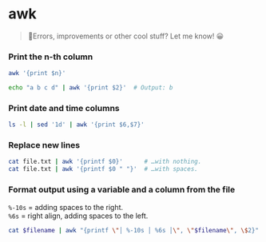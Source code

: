 # awk

> 👋Errors, improvements or other cool stuff? Let me know! 😀


### Print the n-th column

```bash
awk '{print $n}'  

echo "a b c d" | awk '{print $2}'  # Output: b
```


### Print date and time columns

```bash
ls -l | sed '1d' | awk '{print $6,$7}'  
```


### Replace new lines

```bash
cat file.txt | awk '{printf $0}'      # …with nothing.
cat file.txt | awk '{printf $0 " "}'  # …with spaces.
```


### Format output using a variable and a column from the file

`%-10s` = adding spaces to the right.  
`%6s` = right align, adding spaces to the left.

```bash
cat $filename | awk "{printf \"│ %-10s │ %6s │\", \"$filename\", \$2}"
```

